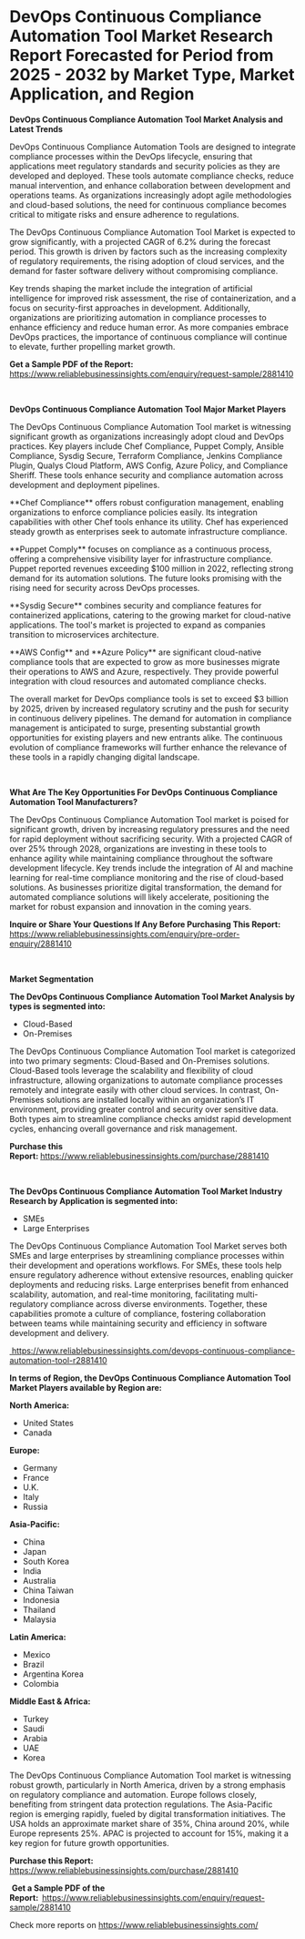 <p><h1>DevOps Continuous Compliance Automation Tool Market Research Report Forecasted for Period from 2025 -  2032 by Market Type, Market Application, and Region</h1></p><p><strong>DevOps Continuous Compliance Automation Tool Market Analysis and Latest Trends</strong></p>
<p><p>DevOps Continuous Compliance Automation Tools are designed to integrate compliance processes within the DevOps lifecycle, ensuring that applications meet regulatory standards and security policies as they are developed and deployed. These tools automate compliance checks, reduce manual intervention, and enhance collaboration between development and operations teams. As organizations increasingly adopt agile methodologies and cloud-based solutions, the need for continuous compliance becomes critical to mitigate risks and ensure adherence to regulations.</p><p>The DevOps Continuous Compliance Automation Tool Market is expected to grow significantly, with a projected CAGR of 6.2% during the forecast period. This growth is driven by factors such as the increasing complexity of regulatory requirements, the rising adoption of cloud services, and the demand for faster software delivery without compromising compliance. </p><p>Key trends shaping the market include the integration of artificial intelligence for improved risk assessment, the rise of containerization, and a focus on security-first approaches in development. Additionally, organizations are prioritizing automation in compliance processes to enhance efficiency and reduce human error. As more companies embrace DevOps practices, the importance of continuous compliance will continue to elevate, further propelling market growth.</p></p>
<p><strong>Get a Sample PDF of the Report:&nbsp;</strong> <a href="https://www.reliablebusinessinsights.com/enquiry/request-sample/2881410?utm_campaign=2318&utm_medium=2&utm_source=Github&utm_content=ia&utm_term=12032025&utm_id=devops-continuous-compliance-automation-tool">https://www.reliablebusinessinsights.com/enquiry/request-sample/2881410</a></p>
<p>&nbsp;</p>
<p><strong>DevOps Continuous Compliance Automation Tool Major Market Players</strong></p>
<p><p>The DevOps Continuous Compliance Automation Tool market is witnessing significant growth as organizations increasingly adopt cloud and DevOps practices. Key players include Chef Compliance, Puppet Comply, Ansible Compliance, Sysdig Secure, Terraform Compliance, Jenkins Compliance Plugin, Qualys Cloud Platform, AWS Config, Azure Policy, and Compliance Sheriff. These tools enhance security and compliance automation across development and deployment pipelines.</p><p>**Chef Compliance** offers robust configuration management, enabling organizations to enforce compliance policies easily. Its integration capabilities with other Chef tools enhance its utility. Chef has experienced steady growth as enterprises seek to automate infrastructure compliance.</p><p>**Puppet Comply** focuses on compliance as a continuous process, offering a comprehensive visibility layer for infrastructure compliance. Puppet reported revenues exceeding $100 million in 2022, reflecting strong demand for its automation solutions. The future looks promising with the rising need for security across DevOps processes.</p><p>**Sysdig Secure** combines security and compliance features for containerized applications, catering to the growing market for cloud-native applications. The tool's market is projected to expand as companies transition to microservices architecture.</p><p>**AWS Config** and **Azure Policy** are significant cloud-native compliance tools that are expected to grow as more businesses migrate their operations to AWS and Azure, respectively. They provide powerful integration with cloud resources and automated compliance checks.</p><p>The overall market for DevOps compliance tools is set to exceed $3 billion by 2025, driven by increased regulatory scrutiny and the push for security in continuous delivery pipelines. The demand for automation in compliance management is anticipated to surge, presenting substantial growth opportunities for existing players and new entrants alike. The continuous evolution of compliance frameworks will further enhance the relevance of these tools in a rapidly changing digital landscape.</p></p>
<p>&nbsp;</p>
<p><strong>What Are The Key Opportunities For DevOps Continuous Compliance Automation Tool Manufacturers?</strong></p>
<p><p>The DevOps Continuous Compliance Automation Tool market is poised for significant growth, driven by increasing regulatory pressures and the need for rapid deployment without sacrificing security. With a projected CAGR of over 25% through 2028, organizations are investing in these tools to enhance agility while maintaining compliance throughout the software development lifecycle. Key trends include the integration of AI and machine learning for real-time compliance monitoring and the rise of cloud-based solutions. As businesses prioritize digital transformation, the demand for automated compliance solutions will likely accelerate, positioning the market for robust expansion and innovation in the coming years.</p></p>
<p><strong>Inquire or Share Your Questions If Any Before Purchasing This Report:</strong> <a href="https://www.reliablebusinessinsights.com/enquiry/pre-order-enquiry/2881410?utm_campaign=2318&utm_medium=2&utm_source=Github&utm_content=ia&utm_term=12032025&utm_id=devops-continuous-compliance-automation-tool">https://www.reliablebusinessinsights.com/enquiry/pre-order-enquiry/2881410</a></p>
<p>&nbsp;</p>
<p><strong>Market Segmentation</strong></p>
<p><strong>The DevOps Continuous Compliance Automation Tool Market Analysis by types is segmented into:</strong></p>
<p><ul><li>Cloud-Based</li><li>On-Premises</li></ul></p>
<p><p>The DevOps Continuous Compliance Automation Tool market is categorized into two primary segments: Cloud-Based and On-Premises solutions. Cloud-Based tools leverage the scalability and flexibility of cloud infrastructure, allowing organizations to automate compliance processes remotely and integrate easily with other cloud services. In contrast, On-Premises solutions are installed locally within an organization’s IT environment, providing greater control and security over sensitive data. Both types aim to streamline compliance checks amidst rapid development cycles, enhancing overall governance and risk management.</p></p>
<p><strong>Purchase this Report:&nbsp;</strong><a href="https://www.reliablebusinessinsights.com/purchase/2881410?utm_campaign=2318&utm_medium=2&utm_source=Github&utm_content=ia&utm_term=12032025&utm_id=devops-continuous-compliance-automation-tool">https://www.reliablebusinessinsights.com/purchase/2881410</a></p>
<p>&nbsp;</p>
<p><strong>The DevOps Continuous Compliance Automation Tool Market Industry Research by Application is segmented into:</strong></p>
<p><ul><li>SMEs</li><li>Large Enterprises</li></ul></p>
<p><p>The DevOps Continuous Compliance Automation Tool Market serves both SMEs and large enterprises by streamlining compliance processes within their development and operations workflows. For SMEs, these tools help ensure regulatory adherence without extensive resources, enabling quicker deployments and reducing risks. Large enterprises benefit from enhanced scalability, automation, and real-time monitoring, facilitating multi-regulatory compliance across diverse environments. Together, these capabilities promote a culture of compliance, fostering collaboration between teams while maintaining security and efficiency in software development and delivery.</p></p>
<p><a href="https://www.reliablebusinessinsights.com/devops-continuous-compliance-automation-tool-r2881410?utm_campaign=2318&utm_medium=2&utm_source=Github&utm_content=ia&utm_term=12032025&utm_id=devops-continuous-compliance-automation-tool">&nbsp;https://www.reliablebusinessinsights.com/devops-continuous-compliance-automation-tool-r2881410</a></p>
<p><strong>In terms of Region, the DevOps Continuous Compliance Automation Tool Market Players available by Region are:</strong></p>
<p>
    <p> <strong> North America: </strong>
        <ul>
            <li>United States</li>
            <li>Canada</li>
        </ul>
        </p> 
    <p> <strong> Europe: </strong>
        <ul>
            <li>Germany</li>
            <li>France</li>
            <li>U.K.</li>
            <li>Italy</li>
            <li>Russia</li>
        </ul>
        </p> 
    <p> <strong> Asia-Pacific: </strong>
        <ul>
            <li>China</li>
            <li>Japan</li>
            <li>South Korea</li>
            <li>India</li>
            <li>Australia</li>
            <li>China Taiwan</li>
            <li>Indonesia</li>
            <li>Thailand</li>
            <li>Malaysia</li>
        </ul>
        </p> 
    <p> <strong> Latin America: </strong>
        <ul>
            <li>Mexico</li>
            <li>Brazil</li>
            <li>Argentina Korea</li>
            <li>Colombia</li>
        </ul>
        </p> 
    <p> <strong> Middle East & Africa: </strong>
        <ul>
            <li>Turkey</li>
            <li>Saudi</li>
            <li>Arabia</li>
            <li>UAE</li>
            <li>Korea</li>
        </ul>
    </p>
    </p>
<p><p>The DevOps Continuous Compliance Automation Tool market is witnessing robust growth, particularly in North America, driven by a strong emphasis on regulatory compliance and automation. Europe follows closely, benefiting from stringent data protection regulations. The Asia-Pacific region is emerging rapidly, fueled by digital transformation initiatives. The USA holds an approximate market share of 35%, China around 20%, while Europe represents 25%. APAC is projected to account for 15%, making it a key region for future growth opportunities.</p></p>
<p><strong>Purchase this Report: </strong><a href="https://www.reliablebusinessinsights.com/purchase/2881410?utm_campaign=2318&utm_medium=2&utm_source=Github&utm_content=ia&utm_term=12032025&utm_id=devops-continuous-compliance-automation-tool">https://www.reliablebusinessinsights.com/purchase/2881410</a></p>
<p>&nbsp;<strong>Get a Sample PDF of the Report:&nbsp;&nbsp;</strong><a href="https://www.reliablebusinessinsights.com/enquiry/request-sample/2881410?utm_campaign=2318&utm_medium=2&utm_source=Github&utm_content=ia&utm_term=12032025&utm_id=devops-continuous-compliance-automation-tool">https://www.reliablebusinessinsights.com/enquiry/request-sample/2881410</a></p>
<p><strong></strong></p>
<p>Check more reports on <a href="https://www.reliablebusinessinsights.com/?utm_campaign=2318&utm_medium=2&utm_source=Github&utm_content=ia&utm_term=12032025&utm_id=devops-continuous-compliance-automation-tool">https://www.reliablebusinessinsights.com/</a></p>